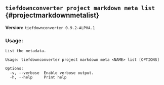 ## `tiefdownconverter project markdown meta list` {#projectmarkdownmetalist}

**Version:** `tiefdownconverter 0.9.2-ALPHA.1`

### Usage:
```
List the metadata.

Usage: tiefdownconverter project markdown meta <NAME> list [OPTIONS]

Options:
  -v, --verbose  Enable verbose output.
  -h, --help     Print help
```

